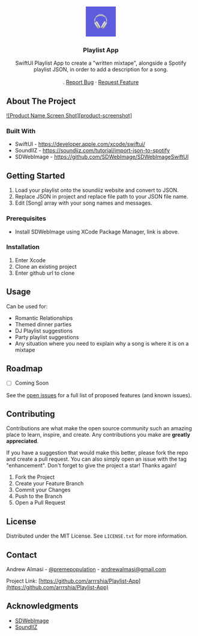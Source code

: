 <!-- PROJECT LOGO -->
<br />
<div align="center">
  <a href="https://github.com/arrrshia/Playlist-App">
    <img src="appstore1024.png" alt="Logo" width="80" height="80">
  </a>

<h3 align="center">Playlist App</h3>

  <p align="center">
    SwiftUI Playlist App to create a "written mixtape", alongside a Spotify playlist JSON, in order to add a description for a song.
    <br />
    <br />
    .
    <a href="https://github.com/arrrshia/Playlist-App/issues">Report Bug</a>
    ·
    <a href="https://github.com/arrrshia/Playlist-App/issues">Request Feature</a>
  </p>
</div>


<!-- ABOUT THE PROJECT -->
## About The Project

[![Product Name Screen Shot][product-screenshot]](https://example.com)


### Built With

* SwiftUI - https://developer.apple.com/xcode/swiftui/
* SoundIIZ - https://soundiiz.com/tutorial/import-json-to-spotify
* SDWebImage - https://github.com/SDWebImage/SDWebImageSwiftUI


<!-- GETTING STARTED -->
## Getting Started

1) Load your playlist onto the soundiiz website and convert to JSON.
2) Replace JSON in project and replace file path to your JSON file name.
3) Edit [Song] array with your song names and messages.

### Prerequisites

* Install SDWebImage using XCode Package Manager, link is above.

### Installation

1) Enter Xcode
2) Clone an existing project
3) Enter github url to clone


<!-- USAGE EXAMPLES -->
## Usage

Can be used for:
* Romantic Relationships
* Themed dinner parties
* DJ Playlist suggestions
* Party playlist suggestions
* Any situation where you need to explain why a song is where it is on a mixtape


<!-- ROADMAP -->
## Roadmap

- [ ] Coming Soon

See the [open issues](https://github.com/arrrshia/Playlist-App/issues) for a full list of proposed features (and known issues).


<!-- CONTRIBUTING -->
## Contributing

Contributions are what make the open source community such an amazing place to learn, inspire, and create. Any contributions you make are **greatly appreciated**.

If you have a suggestion that would make this better, please fork the repo and create a pull request. You can also simply open an issue with the tag "enhancement".
Don't forget to give the project a star! Thanks again!

1. Fork the Project
2. Create your Feature Branch 
3. Commit your Changes 
4. Push to the Branch
5. Open a Pull Request


<!-- LICENSE -->
## License

Distributed under the MIT License. See `LICENSE.txt` for more information.


<!-- CONTACT -->
## Contact

Andrew Almasi - [@premepopulation](https://twitter.com/premepopulation) - andrewalmasi@gmail.com

Project Link: [https://github.com/arrrshia/Playlist-App](https://github.com/arrrshia/Playlist-App)


<!-- ACKNOWLEDGMENTS -->
## Acknowledgments

* [SDWebImage](https://github.com/SDWebImage)
* [SoundIIZ](https://soundiiz.com/tutorial/import-json-to-spotify)
